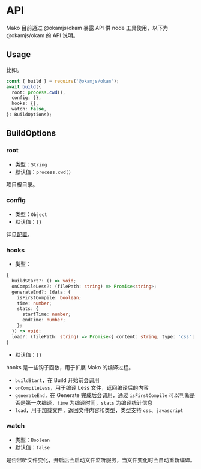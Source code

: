 # API

Mako 目前通过 @okamjs/okam 暴露 API 供 node 工具使用，以下为 @okamjs/okam 的 API 说明。

## Usage

比如。

```ts
const { build } = require('@okamjs/okam');
await build({
  root: process.cwd(),
  config: {},
  hooks: {},
  watch: false,
}: BuildOptions);
```

## BuildOptions

### root

- 类型：`String`
- 默认值：`process.cwd()`

项目根目录。

### config

- 类型：`Object`
- 默认值：`{}`

详见[配置](./config.md)。

### hooks

- 类型：

```ts
{
  buildStart?: () => void;
  onCompileLess?: (filePath: string) => Promise<string>;
  generateEnd?: (data: {
    isFirstCompile: boolean;
    time: number;
    stats: {
      startTime: number;
      endTime: number;
    };
  }) => void;
  load?: (filePath: string) => Promise<{ content: string, type: 'css'|'javascript' }>;
}
```

- 默认值：`{}`

hooks 是一些钩子函数，用于扩展 Mako 的编译过程。

- `buildStart`，在 Build 开始前会调用
- `onCompileLess`，用于编译 Less 文件，返回编译后的内容
- `generateEnd`，在 Generate 完成后会调用，通过 `isFirstCompile` 可以判断是否是第一次编译，`time` 为编译时间，`stats` 为编译统计信息
- `load`，用于加载文件，返回文件内容和类型，类型支持 `css`、`javascript`

### watch

- 类型：`Boolean`
- 默认值：`false`

是否监听文件变化，开启后会启动文件监听服务，当文件变化时会自动重新编译。
